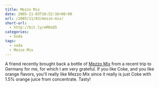 ```yaml
---
title: Mezzo Mix
date: 2005-11-03T16:52:16+00:00
url: /2005/11/03/mezzo-mix/
short-url:
  - http://bit.ly/eRKoQ5
categories:
  - Soda
tags:
  - soda
  - Mezzo Mix
---
```

A friend recently brought back a bottle of <a href="http://www.mezzomix.de/splash.html">Mezzo Mix</a> from a recent trip to Germany for me, for which I am very grateful. If you like Coke, and you like orange flavors, you'll really like Mezzo Mix since it really is just Coke with 1.5% orange juice from concentrate. Tasty!